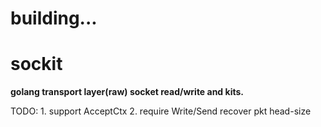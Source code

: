 # building...

# sockit

**golang transport layer(raw) socket read/write and kits.**


TODO: 
    1. support AcceptCtx
    2. require Write/Send recover pkt head-size